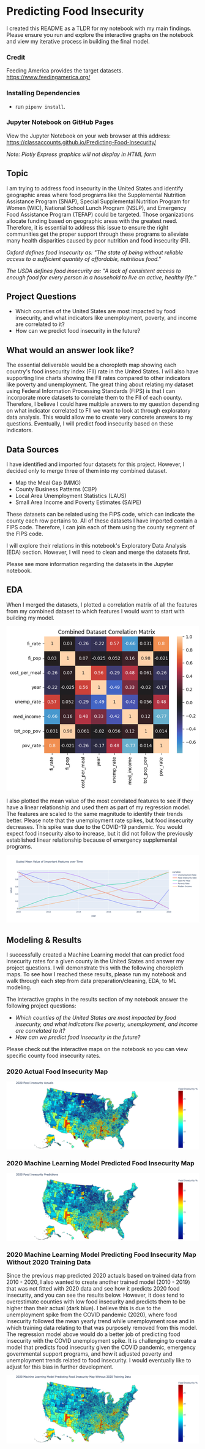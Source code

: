# Predicting Food Insecurity

I created this README as a TLDR for my notebook with my main findings. Please ensure you run and explore the interactive graphs on the notebook and view my iterative process in building the final model.

### Credit 

Feeding America provides the target datasets. https://www.feedingamerica.org/

### Installing Dependencies

- run `pipenv install`.

### Jupyter Notebook on GitHub Pages

View the Jupyter Notebook on your web browser at this address: https://classaccounts.github.io/Predicting-Food-Insecurity/

*Note: Plotly Express graphics will not display in HTML form*

## Topic

I am trying to address food insecurity in the United States and identify geographic areas where food programs like the Supplemental Nutrition Assistance Program (SNAP), Special Supplemental Nutrition Program for Women (WIC),  National School Lunch Program (NSLP), and Emergency Food Assistance Program (TEFAP) could be targeted. Those organizations allocate funding based on geographic areas with the greatest need. Therefore, it is essential to address this issue to ensure the right communities get the proper support through these programs to alleviate many health disparities caused by poor nutrition and food insecurity (FI).

*Oxford defines food insecurity as: "The state of being without reliable access to a sufficient quantity of affordable, nutritious food."*

*The USDA defines food insecurity as: "A lack of consistent access to enough food for every person in a household to live an active, healthy life."*

## Project Questions

* Which counties of the United States are most impacted by food insecurity, and what indicators like unemployment, poverty, and income are correlated to it?
* How can we predict food insecurity in the future?

## What would an answer look like?

The essential deliverable would be a choropleth map showing each country's food insecurity index (FII) rate in the United States. I will also have supporting line charts showing the FII rates compared to other indicators like poverty and unemployment. The great thing about relating my dataset using Federal Information Processing Standards (FIPS) is that I can incorporate more datasets to correlate them to the FII of each county. Therefore, I believe I could have multiple answers to my question depending on what indicator correlated to FII we want to look at through exploratory data analysis. This would allow me to create very concrete answers to my questions. Eventually, I will predict food insecurity based on these indicators. 

## Data Sources

I have identified and imported four datasets for this project. However, I decided only to merge three of them into my combined dataset.

* Map the Meal Gap (MMG)
* County Business Patterns (CBP)
* Local Area Unemployment Statistics (LAUS)
* Small Area Income and Poverty Estimates (SAIPE)

These datasets can be related using the FIPS code, which can indicate the county each row pertains to. All of these datasets I have imported contain a FIPS code. Therefore, I can join each of them using the county segment of the FIPS code.

I will explore their relations in this notebook's Exploratory Data Analysis (EDA) section. However, I will need to clean and merge the datasets first.

Please see more information regarding the datasets in the Jupyter notebook.

## EDA

When I merged the datasets, I plotted a correlation matrix of all the features from my combined dataset to which features I would want to start with building my model.

![alt text](https://github.com/IT4063C-Fall22/final-project-classaccounts/blob/main/images/corr_matrix.png?raw=true)

I also plotted the mean value of the most correlated features to see if they have a linear relationship and used them as part of my regression model. The features are scaled to the same magnitude to identify their trends better. Please note that the unemployment rate spikes, but food insecurity decreases. This spike was due to the COVID-19 pandemic. You would expect food insecurity also to increase, but it did not follow the previously established linear relationship because of emergency supplemental programs.

![alt text](https://github.com/IT4063C-Fall22/final-project-classaccounts/blob/main/images/scaled_mean_value_trends.png?raw=true)

## Modeling & Results 

I successfully created a Machine Learning model that can predict food insecurity rates for a given county in the United States and answer my project questions. I will demonstrate this with the following choropleth maps. To see how I reached these results, please run my notebook and walk through each step from data preparation/cleaning, EDA, to ML modeling.

The interactive graphs in the results section of my notebook answer the following project questions:

* *Which counties of the United States are most impacted by food insecurity, and what indicators like poverty, unemployment, and income are correlated to it?*
* *How can we predict food insecurity in the future?*

Please check out the interactive maps on the notebook so you can view specific county food insecurity rates.

### 2020 Actual Food Insecurity Map

![alt text](https://github.com/IT4063C-Fall22/final-project-classaccounts/blob/main/images/2020_actual.png?raw=true)
### 2020 Machine Learning Model Predicted Food Insecurity Map

![alt text](https://github.com/IT4063C-Fall22/final-project-classaccounts/blob/main/images/2020_prediction.png?raw=true)
### 2020 Machine Learning Model Predicting Food Insecurity Map Without 2020 Training Data
Since the previous map predicted 2020 actuals based on trained data from 2010 - 2020, I also wanted to create another trained model (2010 - 2019) that was not fitted with 2020 data and see how it predicts 2020 food insecurity, and you can see the results below. However, it does tend to overestimate counties with low food insecurity and predicts them to be higher than their actual (dark blue). I believe this is due to the unemployment spike from the COVID pandemic (2020), where food insecurity followed the mean yearly trend while unemployment rose and in which training data relating to that was purposely removed from this model. The regression model above would do a better job of predicting food insecurity with the COVID unemployment spike. It is challenging to create a model that predicts food insecurity given the COVID pandemic, emergency governmental support programs, and how it adjusted poverty and unemployment trends related to food insecurity. I would eventually like to adjust for this bias in further development.

![alt text](https://github.com/IT4063C-Fall22/final-project-classaccounts/blob/main/images/2020_prediction_no2020train.png?raw=true)
